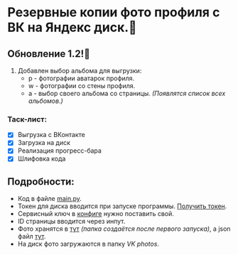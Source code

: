 # Резервные копии фото профиля с ВК на Яндекс диск.🤖

## Обновление 1.2!🔧
1. Добавлен выбор альбома для выгрузки:
   * p - фотографии аватарок профиля.
   * w - фотографии со стены профиля.
   * a - выбор своего альбома со страницы. _(Появлятся список всех альбомов.)_

### Таск-лист:

- [x] Выгрузка с ВКонтакте
- [x] Загрузка на диск
- [x] Реализация прогресс-бара
- [x] Шлифовка кода

## Подробности:

* Код в файле [main.py](main.py).
* Токен для диска вводится при запуске программы. [Получить токен](https://yandex.ru/dev/disk/poligon/).
* Сервисный ключ в [конфиге](config.ini) нужно поставить свой.
* ID страницы вводится через инпут.
* Фото хранятся в [тут](saved_pictures/piks_out/) _(папка создаётся после первого запуска)_, а json файл [тут](saved_pictures/saved_pics.json).
* На диск фото загружаются в папку *VK photos*.